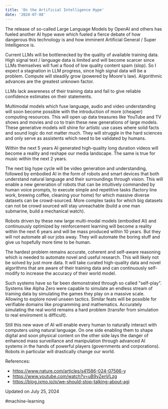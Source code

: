 ```yaml
---
title: 'On the Artificial Intelligence Hype'
date: '2024-07-08'
---
```

The release of so-called Large Language Models by OpenAI and others has fueled another AI hype wave which fueled a fierce debate of how dangerous this technology is and how imminent Artificial General / Super Intelligence is.

Current LLMs will be bottlenecked by the quality of available training data. High signal text / language data is limited and will become scarcer since LLMs themselves will fuel a flood of low quality content spam (slop). So I expect a stagnation in LLM progress, since high signal data will be a problem. Compute will steadily grow (powered by Moore's law). Algorithmic advances are the greatest unknown factor.

LLMs lack awareness of their training data and fail to give reliable confidence estimates on their statements.

Multimodal models which fuse language, audio and video understanding will soon become possible with the introduction of more (cheaper) computing resources. This will open up data treasures like YouTube and TV shows and movies and co to train these new generations of large models. These generative models will shine for artistic use cases where solid facts and sound logic do not matter much. They will struggle in the hard sciences and only serve as assistents which need to be validated by humans.

Within the next 5 years AI generated high-quality long duration videos will become a reality and reshape our media landscape. The same is true for music within the next 2 years.

The next big hype cycle will be video generation and understanding, followed by embodied AI in the form of robots and smart devices that both understand natural language and their surroundings through vision. This will enable a new generation of robots that can be intuitively commanded by human voice prompts, to execute simple and repetitive tasks (factory line work, brewing coffee, cleaning your home) for which massive diverse datasets can be crowd-sourced. More complex tasks for which big datasets can not be crowd sourced will stay unreachable (build a one man submarine, build a mechanical watch).

Robots driven by these new large multi-modal models (embodied AI) and continuously optimized by reinforcement learning will become a reality within the next 6 years and will be mass produced within 10 years. But they will not automate all our jobs away. They will automate the boring stuff and give us hopefully more time to be human.

The hardest problem remains accurate, coherent and self-aware reasoning which is needed to automate novel and useful research. This will likely not be solved by just more data. It will take curated high-quality data and novel algorithms that are aware of their training data and can continuously self-modify to increase the accuracy of their world model.

Such systems have so far been demonstrated through so called "self-play". Systems like Alpha Zero were capable to simulate an endless stream of training data by simulating the games they play on a massive scale. Allowing to explore novel unseen tactics. Similar feats will be possible for verifiable domains like programming and mathematics. Accurately simulating the real world remains a hard problem (transfer from simulation to real enviroment is difficult).

Still this new wave of AI will enable every human to naturally interact with computers using natural language. On one side enabling them to shape digital and soon physical content on the other side lays the danger of enhanced mass surveillance and manipulation through advanced AI systems in the hands of powerful players (governments and corporations). Robots in particular will drastically change our world.

References:

- <https://www.nature.com/articles/s41586-024-07566-y>
- <https://www.youtube.com/watch?v=uB9yZenVLzg>
- <https://blog.jxmo.io/p/we-should-stop-talking-about-agi>

Updated on July 25, 2024

#machine-learning
